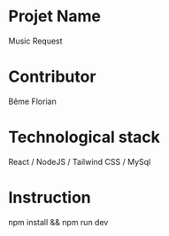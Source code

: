 # Projet Name
Music Request

# Contributor
Bême Florian

# Technological stack
React / NodeJS / Tailwind CSS / MySql

# Instruction
npm install && npm run dev 
